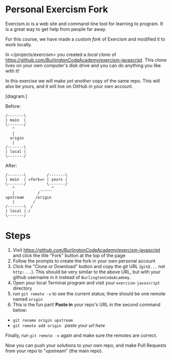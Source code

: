 # Personal Exercism Fork

Exercism.io is a web site and command-line tool for learning to program. It is a great way to get help from people far away.

For this course, we have made a *custom fork* of Exercism and modified it to work locally.

In </projects/exercism> you created a *local clone* of <https://github.com/BurlingtonCodeAcademy/exercism-javascript>. This clone lives on your own computer's disk drive and you can do anything you like with it!

In this exercise we will make *yet another* copy of the same repo. This will also be yours, and it will live on GitHub in your own account.

[diagram:]

Before:

```
/-------\
| main  |
\-------/
   ^
   |
  origin
   |
/-------\
| local |
\-------/
```

After:

```
/-------\         /-------\
| main  | =fork=> | yours | 
\-------/         \-------/
   ^           _____^ 
   |          /
upstream     /origin
   |        /
/-------\  /
| local |-/
\-------/
```

# Steps

1. Visit <https://github.com/BurlingtonCodeAcademy/exercism-javascript> and click the litle "Fork" button at the top of the page
1. Follow the prompts to create the fork in your own personal account
1. Click the "Clone or Download" button and copy the git URL (`git@...` not `http:...`). This should be very similar to the above URL, but with your github username in it instead of `BurlingtonCodeAcademy`.
1. Open your local Terminal program and visit your `exercism-javascript` directory
1. run `git remote -v` to see the current status; there should be one remote named `origin`
1. This is the fun part! **Paste in** your repo's URL in the second command below:

* `git rename origin upstream`
* `git remote add origin ` *paste your url here*

Finally, run `git remote -v` again and make sure the remotes are correct.

Now you can push your solutions to your own repo, and make Pull Requests from your repo to "upstream" (the main repo).
